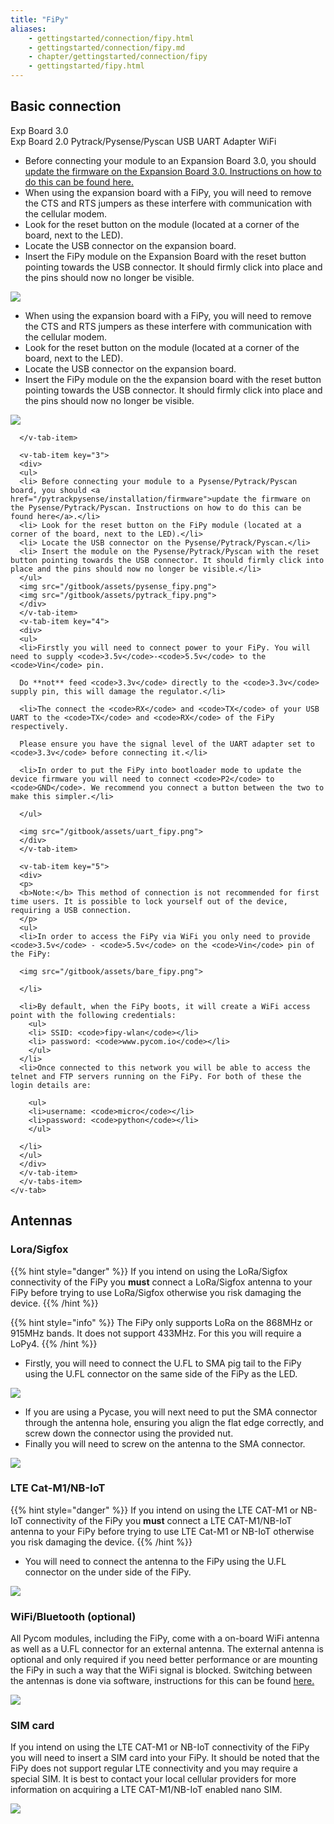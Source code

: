 ```yaml
---
title: "FiPy"
aliases:
    - gettingstarted/connection/fipy.html
    - gettingstarted/connection/fipy.md
    - chapter/gettingstarted/connection/fipy
    - gettingstarted/fipy.html
---
```


## Basic connection

<div>

<v-tabs
    dark
    color="#1E1E3C"
    slider-color="red">
    <v-tab ripple key="1">Exp Board 3.0</v-tab>      
    <v-tab ripple key="2">Exp Board 2.0</v-tab>
    <v-tab ripple key="3"> Pytrack/Pysense/Pyscan</v-tab>
    <v-tab ripple key="4">USB UART Adapter</v-tab>
    <v-tab ripple key="5">WiFi</v-tab>
      <v-tabs-items>
      <!-- Tab 1 -->
      <v-tab-item key="1">
      <ul>
      <li>Before connecting your module to an Expansion Board 3.0, you should <a href="/pytrackpysense/installation/firmware">update the firmware on the Expansion Board 3.0. Instructions on how to do this can be found here. </a></li>
      <li>When using the expansion board with a FiPy, you will need to remove the CTS and RTS jumpers as these interfere with communication with the cellular modem.</li>
      <li>Look for the reset button on the module (located at a corner of the board, next to the LED).</li>
      <li>Locate the USB connector on the expansion board.</li>
      <li>Insert the FiPy module on the Expansion Board with the reset button pointing towards the USB connector. It should firmly click into place and the pins should now no longer be visible.</li>
      </ul>
      <img src="/gitbook/assets/expansion_board_3_fipy.png">
      </v-tab-item>
      <!-- Tab 2 -->
      <v-tab-item key="2">
      <ul>
      <li> When using the expansion board with a FiPy, you will need to remove the CTS and RTS jumpers as these interfere with communication with the cellular modem.</li>
      <li> Look for the reset button on the module (located at a corner of the board, next to the LED).</li>
      <li> Locate the USB connector on the expansion board.</li>
      <li> Insert the FiPy module on the the expansion board with the reset button pointing towards the USB connector. It should firmly click into place and the pins should now no longer be visible.</li>
      </ul>
      <img src="/gitbook/assets/expansion_board_2_fipy.png">

      </v-tab-item>

      <v-tab-item key="3">
      <div>
      <ul>
      <li> Before connecting your module to a Pysense/Pytrack/Pyscan board, you should <a href="/pytrackpysense/installation/firmware">update the firmware on the Pysense/Pytrack/Pyscan. Instructions on how to do this can be found here</a>.</li>
      <li> Look for the reset button on the FiPy module (located at a corner of the board, next to the LED).</li>
      <li> Locate the USB connector on the Pysense/Pytrack/Pyscan.</li>
      <li> Insert the module on the Pysense/Pytrack/Pyscan with the reset button pointing towards the USB connector. It should firmly click into place and the pins should now no longer be visible.</li>
      </ul>
      <img src="/gitbook/assets/pysense_fipy.png">
      <img src="/gitbook/assets/pytrack_fipy.png">
      </div>
      </v-tab-item>     
      <v-tab-item key="4">
      <div>
      <ul>
      <li>Firstly you will need to connect power to your FiPy. You will need to supply <code>3.5v</code>-<code>5.5v</code> to the <code>Vin</code> pin.

      Do **not** feed <code>3.3v</code> directly to the <code>3.3v</code> supply pin, this will damage the regulator.</li>

      <li>The connect the <code>RX</code> and <code>TX</code> of your USB UART to the <code>TX</code> and <code>RX</code> of the FiPy respectively.

      Please ensure you have the signal level of the UART adapter set to <code>3.3v</code> before connecting it.</li>

      <li>In order to put the FiPy into bootloader mode to update the device firmware you will need to connect <code>P2</code> to <code>GND</code>. We recommend you connect a button between the two to make this simpler.</li>

      </ul>

      <img src="/gitbook/assets/uart_fipy.png">
      </div>
      </v-tab-item>

      <v-tab-item key="5">
      <div>
      <p>
      <b>Note:</b> This method of connection is not recommended for first time users. It is possible to lock yourself out of the device, requiring a USB connection.
      </p>
      <ul>
      <li>In order to access the FiPy via WiFi you only need to provide <code>3.5v</code> - <code>5.5v</code> on the <code>Vin</code> pin of the FiPy:

      <img src="/gitbook/assets/bare_fipy.png">

      </li>

      <li>By default, when the FiPy boots, it will create a WiFi access point with the following credentials:
        <ul>
        <li> SSID: <code>fipy-wlan</code></li>
        <li> password: <code>www.pycom.io</code></li>
        </ul>
      </li>
      <li>Once connected to this network you will be able to access the telnet and FTP servers running on the FiPy. For both of these the login details are:
    
        <ul>
        <li>username: <code>micro</code></li>
        <li>password: <code>python</code></li>
        </ul>

      </li>
      </ul>
      </div>
      </v-tab-item>
      </v-tabs-item>
    </v-tab>
</div>


## Antennas

### Lora/Sigfox

{{% hint style="danger" %}}
If you intend on using the LoRa/Sigfox connectivity of the FiPy you **must** connect a LoRa/Sigfox antenna to your FiPy before trying to use LoRa/Sigfox otherwise you risk damaging the device.
{{% /hint %}}

{{% hint style="info" %}}
The FiPy only supports LoRa on the 868MHz or 915MHz bands. It does not support 433MHz. For this you will require a LoPy4.
{{% /hint %}}

* Firstly, you will need to connect the U.FL to SMA pig tail to the FiPy using the U.FL connector on the same side of the FiPy as the LED.

![](/gitbook/assets/lora_sigfox_pigtail_fipy.png)

* If you are using a Pycase, you will next need to put the SMA connector through the antenna hole, ensuring you align the flat edge correctly, and screw down the connector using the provided nut.
* Finally you will need to screw on the antenna to the SMA connector.

![](/gitbook/assets/lora_sigfox_pigtail_ant_fipy.png)

### LTE Cat-M1/NB-IoT

{{% hint style="danger" %}}
If you intend on using the LTE CAT-M1 or NB-IoT connectivity of the FiPy you **must** connect a LTE CAT-M1/NB-IoT antenna to your FiPy before trying to use LTE Cat-M1 or NB-IoT otherwise you risk damaging the device.
{{% /hint %}}

* You will need to connect the antenna to the FiPy using the U.FL connector on the under side of the FiPy.

![](/gitbook/assets/lte_ant_fipy.png)

### WiFi/Bluetooth (optional)

All Pycom modules, including the FiPy, come with a on-board WiFi antenna as well as a U.FL connector for an external antenna. The external antenna is optional and only required if you need better performance or are mounting the FiPy in such a way that the WiFi signal is blocked. Switching between the antennas is done via software, instructions for this can be found [here.](/firmwareapi/pycom/network/wlan)

![](/gitbook/assets/wifi_pigtail_ant_fipy.png)

### SIM card <a id="sim-card"></a>

If you intend on using the LTE CAT-M1 or NB-IoT connectivity of the FiPy you will need to insert a SIM card into your FiPy. It should be noted that the FiPy does not support regular LTE connectivity and you may require a special SIM. It is best to contact your local cellular providers for more information on acquiring a LTE CAT-M1/NB-IoT enabled nano SIM.

![](/gitbook/assets/sim_fipy.png)
